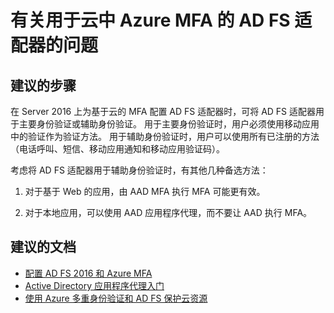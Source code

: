 <properties
  pageTitle="Cloud-based MFA/Installing or configuring cloud-based MFA AD FS adapter"
  description="安装或配置基于云的 MFA AD FS 适配器"
  service="microsoft.aad"
  resource="Microsoft_AAD_IAM"
  authors="kgremban"
  displayOrder="130"
  selfHelpType="resource"
  supportTopicIds=""
  resourceTags="mfa_overview"
  productPesIds=""
  cloudEnvironments="public"
/>


# <a name="questions-about-the-ad-fs-adapter-for-azure-mfa-in-the-cloud"></a>有关用于云中 Azure MFA 的 AD FS 适配器的问题

## <a name="recommended-steps"></a>**建议的步骤**

在 Server 2016 上为基于云的 MFA 配置 AD FS 适配器时，可将 AD FS 适配器用于主要身份验证或辅助身份验证。 用于主要身份验证时，用户必须使用移动应用中的验证作为验证方法。 用于辅助身份验证时，用户可以使用所有已注册的方法（电话呼叫、短信、移动应用通知和移动应用验证码）。

考虑将 AD FS 适配器用于辅助身份验证时，有其他几种备选方法：

1. 对于基于 Web 的应用，由 AAD MFA 执行 MFA 可能更有效。

2. 对于本地应用，可以使用 AAD 应用程序代理，而不要让 AAD 执行 MFA。 

## <a name="recommended-documents"></a>**建议的文档**

- [配置 AD FS 2016 和 Azure MFA](https://technet.microsoft.com/windows-server-docs/identity/ad-fs/operations/configure-ad-fs-2016-and-azure-mfa) 
- [Active Directory 应用程序代理入门](https://docs.microsoft.com/azure/active-directory/active-directory-application-proxy-get-started) 
- [使用 Azure 多重身份验证和 AD FS 保护云资源](https://docs.microsoft.com/azure/multi-factor-authentication/multi-factor-authentication-get-started-adfs-cloud)

